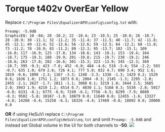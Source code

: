 # Torque t402v OverEar Yellow
Replace `C:\Program Files\EqualizerAPO\config\config.txt` with:
```
Preamp: -5.0dB
GraphicEQ: 10 -84; 20 -10.2; 22 -10.4; 23 -10.5; 25 -10.6; 26 -10.7; 28 -10.9; 30 -11.1; 32 -11.2; 35 -11.4; 37 -11.5; 40 -11.7; 42 -11.8; 45 -12.1; 49 -12.4; 52 -12.6; 56 -12.6; 59 -12.5; 64 -12.2; 68 -11.8; 73 -11.2; 78 -10.9; 83 -11.2; 89 -12.3; 95 -13.7; 102 -15.1; 109 -16.0; 117 -16.9; 125 -17.8; 134 -18.6; 143 -19.1; 153 -19.4; 164 -18.7; 175 -19.3; 188 -19.9; 201 -19.8; 215 -19.7; 230 -19.2; 246 -18.6; 263 -17.8; 282 -16.6; 301 -15.3; 323 -13.9; 345 -12.3; 369 -10.7; 395 -9.3; 423 -7.6; 452 -6.0; 484 -4.6; 518 -3.4; 554 -2.2; 593 -0.7; 635 1.0; 679 2.6; 726 4.1; 777 5.0; 832 4.7; 890 3.4; 952 1.6; 1019 -0.6; 1090 -2.3; 1167 -3.3; 1248 -3.3; 1336 -1.3; 1429 0.2; 1529 0.6; 1636 1.0; 1751 1.2; 1873 0.6; 2004 -0.3; 2145 -1.3; 2295 -2.0; 2455 -2.1; 2627 -1.7; 2811 -1.1; 3008 0.1; 3219 1.8; 3444 2.5; 3685 2.0; 3943 1.9; 4219 1.2; 4514 0.7; 4830 1.1; 5168 0.3; 5530 -2.8; 5917 -6.0; 6331 -8.1; 6775 -6.9; 7249 -6.1; 7756 -6.5; 8299 -7.9; 8880 -8.3; 9502 -5.8; 10167 -1.0; 10879 0.0; 11640 0.0; 12455 -1.6; 13327 -4.8; 14260 -6.4; 15258 -6.3; 16326 -4.4; 17469 -0.8; 18692 0.0; 20000 0.0
```
**OR** if using HeSuVi replace `C:\Program Files\EqualizerAPO\config\HeSuVi\eq.txt` and omit `Preamp: -5.0dB` and instead set Global volume in the UI for both channels to **-50**.
![](https://raw.githubusercontent.com/jaakkopasanen/AutoEq/master/results/Sonoma%20Model%20One/innerfidelity/onear/Torque%20t402v%20OverEar%20Yellow/Torque%20t402v%20OverEar%20Yellow.png)